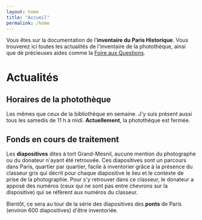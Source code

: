 ```yaml
---
layout: home
title: "Accueil"
permalink: /home
---
```

Vous êtes sur la documentation de l'**inventaire du Paris Historique**.
Vous trouverez ici toutes les actualités de l'inventaire de la photothèque, ainsi que de précieuses aides comme la [Foire aux Questions](https://maximechallon.github.io/InventaireParisHistorique_webapp/faq).

# Actualités

## Horaires de la photothèque

Les mêmes que ceux de la bibliothèque en semaine. J'y suis présent aussi tous les samedis de 11 h à midi.
**Actuellement**, la photothèque est fermée.

## Fonds en cours de traitement

Les **diapositives** dites à tort Grand-Mesnil, aucune mention du photographe ou du donateur n'ayant été retrouvée. Ces diapositives sont un parcours dans Paris, quartier par quartier, facile à inventorier grâce à la présence du classeur gris qui décrit pour chaque diapositive le lieu et le contexte de prise de la photographie.
Pour s'y retrouver dans ce classeur, le donateur a apposé des numéros (ceux qui ne sont pas entre chevrons sur la dispositive) qui se réfèrent aux numéros du classeur.

Bientôt, ce sera au tour de la série des diapositives des **ponts** de Paris (environ 600 diapositives) d'être inventoriée.
